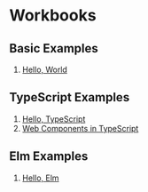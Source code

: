 # Workbooks

## Basic Examples

1. [Hello, World](ExampleProject/Workbook/)

## TypeScript Examples

1. [Hello, TypeScript](TypeScriptExample/TSWorkbook/)
2. [Web Components in TypeScript](TypeScriptExample/WebComponents/)

## Elm Examples

1. [Hello, Elm](ElmProject/ElmWorkbook/)
